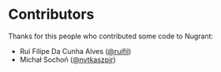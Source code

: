 # Contributors

Thanks for this people who contributed some code to Nugrant:

  * Rui Filipe Da Cunha Alves ([@ruifil](https://github.com/ruifil))
  * Michał Sochoń ([@nvtkaszpir](https://github.com/nvtkaszpir))
